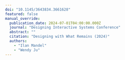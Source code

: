 ```yaml
---
doi: "10.1145/3643834.3661628"
featured: false
manual_override:
  publication_date: 2024-07-01T04:00:00.000Z
  journal: "Designing Interactive Systems Conference"
  abstract: ""
  citation: "Designing with What Remains (2024)"
  authors:
    - "Ilan Mandel"
    - "Wendy Ju"
---
```


<!-- You can add additional content about this publication here if needed -->
